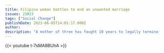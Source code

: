 ```yaml
---
title: Filipina woman battles to end an unwanted marriage
issues: 23023
tags: ["Social Change"]
publishDate: 2023-06-05T14:01:17.000Z
author: 
description: "A mother of three has fought 10 years to legally terminate her marriage in the Philippines where divorce is still illegal and an annulment can take years in courts. Stella Sibonga wanted to end a marriage she was forced into after she became pregnant. But in the Catholic-majority country, the government can appeal the court’s decision to grant annulment, creating endless cycles of trials and fees." 
---
```



{{< youtube t-7sMA8BUhA >}}